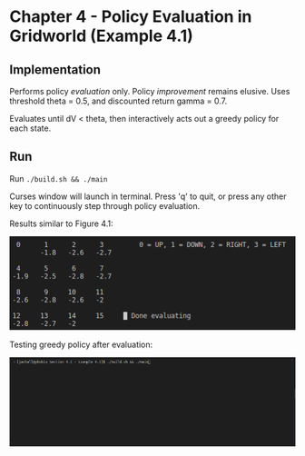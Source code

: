 # Chapter 4 - Policy Evaluation in Gridworld (Example 4.1)

## Implementation
Performs policy *evaluation* only. Policy *improvement* remains elusive. Uses threshold theta = 0.5, and discounted return gamma = 0.7.

Evaluates until dV < theta, then interactively acts out a greedy policy for each state.

## Run
Run `./build.sh && ./main`

Curses window will launch in terminal. Press 'q' to quit, or press any other key to continuously step through policy evaluation.

Results similar to Figure 4.1:

![](gridworld.png)

Testing greedy policy after evaluation:

![](gridworld.gif)